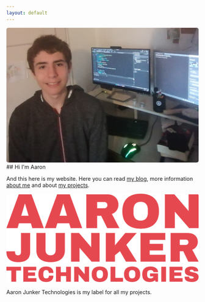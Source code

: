 ```yaml
---
layout: default
---
```


<img style="border-radius: 5px;" src="/images/profile_large.jpg" />
## Hi I'm Aaron

And this here is my website. Here you can read [my blog](/blog), more information [about me](/about) and about [my projects](/projects).

<img style="border-radius: 5px;" src="/images/logo_large.png" />

Aaron Junker Technologies is my label for all my projects.
